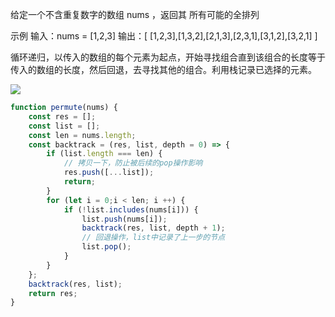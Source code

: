 给定一个不含重复数字的数组 nums ，返回其 所有可能的全排列

示例
输入：nums = [1,2,3]
输出：[ [1,2,3],[1,3,2],[2,1,3],[2,3,1],[3,1,2],[3,2,1] ]

循环递归，以传入的数组的每个元素为起点，开始寻找组合直到该组合的长度等于传入的数组的长度，然后回退，去寻找其他的组合。利用栈记录已选择的元素。

![](https://pic.leetcode-cn.com/0bf18f9b86a2542d1f6aa8db6cc45475fce5aa329a07ca02a9357c2ead81eec1-image.png)

```js
function permute(nums) {
    const res = [];
    const list = [];
    const len = nums.length;
    const backtrack = (res, list, depth = 0) => {
        if (list.length === len) {
            // 拷贝一下，防止被后续的pop操作影响
            res.push([...list]);
            return;
        }
        for (let i = 0;i < len; i ++) {
            if (!list.includes(nums[i])) {
                list.push(nums[i]);
                backtrack(res, list, depth + 1);
                // 回退操作，list中记录了上一步的节点
                list.pop();
            }
        }
    };
    backtrack(res, list);
    return res;
}
```